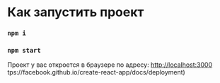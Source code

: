 # Как запустить проект

### `npm i`

### `npm start`

Проект у вас откроется в браузере по адресу: [http://localhost:3000](http://localhost:3000)
tps://facebook.github.io/create-react-app/docs/deployment)
